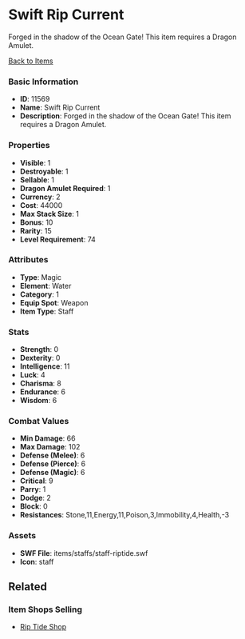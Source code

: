 # Swift Rip Current

Forged in the shadow of the Ocean Gate! This item requires a Dragon Amulet.

[Back to Items](../items.md)

### Basic Information

- **ID**: 11569
- **Name**: Swift Rip Current
- **Description**: Forged in the shadow of the Ocean Gate! This item requires a Dragon Amulet.

### Properties

- **Visible**: 1
- **Destroyable**: 1
- **Sellable**: 1
- **Dragon Amulet Required**: 1
- **Currency**: 2
- **Cost**: 44000
- **Max Stack Size**: 1
- **Bonus**: 10
- **Rarity**: 15
- **Level Requirement**: 74

### Attributes

- **Type**: Magic
- **Element**: Water
- **Category**: 1
- **Equip Spot**: Weapon
- **Item Type**: Staff

### Stats

- **Strength**: 0
- **Dexterity**: 0
- **Intelligence**: 11
- **Luck**: 4
- **Charisma**: 8
- **Endurance**: 6
- **Wisdom**: 6

### Combat Values

- **Min Damage**: 66
- **Max Damage**: 102
- **Defense (Melee)**: 6
- **Defense (Pierce)**: 6
- **Defense (Magic)**: 6
- **Critical**: 9
- **Parry**: 1
- **Dodge**: 2
- **Block**: 0
- **Resistances**: Stone,11,Energy,11,Poison,3,Immobility,4,Health,-3

### Assets

- **SWF File**: items/staffs/staff-riptide.swf
- **Icon**: staff

## Related

### Item Shops Selling

- [Rip Tide Shop](../item-shops/398-rip-tide-shop.md)

